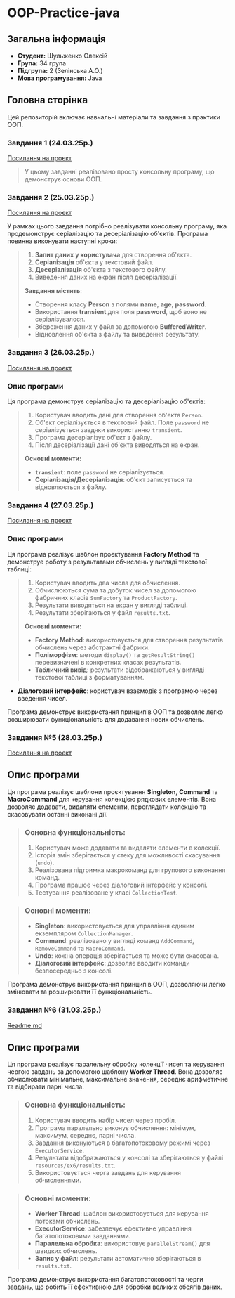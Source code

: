 # OOP-Practice-java

## Загальна інформація

- **Студент:** Шульженко Олексій
- **Група:** 34 група
- **Підгрупа:** 2 (Зелінська А.О.)
- **Мова програмування:** Java

## Головна сторінка

Цей репозиторій включає навчальні матеріали та завдання з практики ООП.

### Завдання 1 (24.03.25р.)

[Посилання на проєкт](OOP%20Practice%20java/untitled/src/ex1/Readme.md)

> У цьому завданні реалізовано просту консольну програму, що демонструє основи ООП.

### Завдання 2 (25.03.25р.)

[Посилання на проєкт](OOP%20Practice%20java/untitled/src/ex2/Readme.md)

У рамках цього завдання потрібно реалізувати консольну програму, яка продемонструє серіалізацію та десеріалізацію об'єктів. Програма повинна виконувати наступні кроки:

> 1. **Запит даних у користувача** для створення об'єкта.
> 2. **Серіалізація** об'єкта у текстовий файл.
> 3. **Десеріалізація** об'єкта з текстового файлу.
> 4. Виведення даних на екран після десеріалізації.
>
> **Завдання містить**:
> - Створення класу **Person** з полями **name**, **age**, **password**.
> - Використання **transient** для поля **password**, щоб воно не серіалізувалося.
> - Збереження даних у файл за допомогою **BufferedWriter**.
> - Відновлення об'єкта з файлу та виведення результату.

### Завдання 3 (26.03.25р.)

[Посилання на проєкт](OOP%20Practice%20java/untitled/src/ex3/Readme.md)

### Опис програми

Ця програма демонструє серіалізацію та десеріалізацію об'єктів:

> 1. Користувач вводить дані для створення об'єкта `Person`.
> 2. Об'єкт серіалізується в текстовий файл. Поле `password` не серіалізується завдяки використанню `transient`.
> 3. Програма десеріалізує об'єкт з файлу.
> 4. Після десеріалізації дані об'єкта виводяться на екран.
>
>**Основні моменти:**
>- **`transient`**: поле `password` не серіалізується.
>- **Серіалізація/Десеріалізація**: об'єкт записується та відновлюється з файлу.

### Завдання 4 (27.03.25р.)

[Посилання на проєкт](OOP%20Practice%20java/untitled/src/ex4/Readme.md)

### Опис програми

Ця програма реалізує шаблон проєктування **Factory Method** та демонструє роботу з результатами обчислень у вигляді текстової таблиці:

> 1. Користувач вводить два числа для обчислення.
> 2. Обчислюються сума та добуток чисел за допомогою фабричних класів `SumFactory` та `ProductFactory`.
> 3. Результати виводяться на екран у вигляді таблиці.
> 4. Результати зберігаються у файл `results.txt`.
>
>**Основні моменти:**
>- **Factory Method**: використовується для створення результатів обчислень через абстрактні фабрики.
>- **Поліморфізм**: методи `display()` та `getResultString()` перевизначені в конкретних класах результатів.
>- **Табличний вивід**: результати відображаються у вигляді текстової таблиці з форматуванням.
- **Діалоговий інтерфейс**: користувач взаємодіє з програмою через введення чисел.

Програма демонструє використання принципів ООП та дозволяє легко розширювати функціональність для додавання нових обчислень.

### Завдання №5 (28.03.25р.)

[Посилання на проєкт](OOP%20Practice%20java/untitled/src/ex5/Readme.md)

## Опис програми
Ця програма реалізує шаблони проєктування **Singleton**, **Command** та **MacroCommand** для керування колекцією рядкових елементів. Вона дозволяє додавати, видаляти елементи, переглядати колекцію та скасовувати останні виконані дії.

>### Основна функціональність:
>1. Користувач може додавати та видаляти елементи в колекції.
>2. Історія змін зберігається у стеку для можливості скасування (`undo`).
>3. Реалізована підтримка макрокоманд для групового виконання команд.
>4. Програма працює через діалоговий інтерфейс у консолі.
>5. Тестування реалізоване у класі `CollectionTest`.

>### Основні моменти:
>- **Singleton**: використовується для управління єдиним екземпляром `CollectionManager`.
>- **Command**: реалізовано у вигляді команд `AddCommand`, `RemoveCommand` та `MacroCommand`.
>- **Undo**: кожна операція зберігається та може бути скасована.
>- **Діалоговий інтерфейс**: дозволяє вводити команди безпосередньо з консолі.

Програма демонструє використання принципів ООП, дозволяючи легко змінювати та розширювати її функціональність.

### Завдання №6 (31.03.25р.)

[Readme.md](OOP%20Practice%20java/untitled/src/ex6/Readme.md)

## Опис програми
Ця програма реалізує паралельну обробку колекції чисел та керування чергою завдань за допомогою шаблону **Worker Thread**. Вона дозволяє обчислювати мінімальне, максимальне значення, середнє арифметичне та відбирати парні числа.

>### Основна функціональність:
>1. Користувач вводить набір чисел через пробіл.
>2. Програма паралельно виконує обчислення: мінімум, максимум, середнє, парні числа.
>3. Завдання виконуються в багатопотоковому режимі через `ExecutorService`.
>4. Результати відображаються у консолі та зберігаються у файлі `resources/ex6/results.txt`.
>5. Використовується черга завдань для керування обчисленнями.

>### Основні моменти:
>- **Worker Thread**: шаблон використовується для керування потоками обчислень.
>- **ExecutorService**: забезпечує ефективне управління багатопотоковими завданнями.
>- **Паралельна обробка**: використовує `parallelStream()` для швидких обчислень.
>- **Запис у файл**: результати автоматично зберігаються в `results.txt`.

Програма демонструє використання багатопотоковості та черги завдань, що робить її ефективною для обробки великих обсягів даних.

